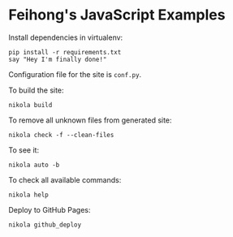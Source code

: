 Feihong's JavaScript Examples
=============================

Install dependencies in virtualenv:

```
pip install -r requirements.txt
say "Hey I'm finally done!"
```

Configuration file for the site is `conf.py`.

To build the site:

```
nikola build
```

To remove all unknown files from generated site:

```
nikola check -f --clean-files
```

To see it:

```
nikola auto -b
```

To check all available commands:

```
nikola help
```

Deploy to GitHub Pages:

```
nikola github_deploy
```
